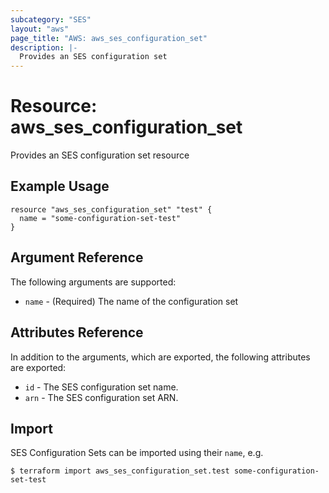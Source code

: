 ```yaml
---
subcategory: "SES"
layout: "aws"
page_title: "AWS: aws_ses_configuration_set"
description: |-
  Provides an SES configuration set
---
```


# Resource: aws_ses_configuration_set

Provides an SES configuration set resource

## Example Usage

```hcl
resource "aws_ses_configuration_set" "test" {
  name = "some-configuration-set-test"
}
```

## Argument Reference

The following arguments are supported:

* `name` - (Required) The name of the configuration set

## Attributes Reference

In addition to the arguments, which are exported, the following attributes are exported:

* `id` - The SES configuration set name.
* `arn` - The SES configuration set ARN.

## Import

SES Configuration Sets can be imported using their `name`, e.g.

```
$ terraform import aws_ses_configuration_set.test some-configuration-set-test
```
